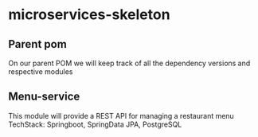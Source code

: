 # microservices-skeleton
## Parent pom
On our parent POM we will keep track of all the dependency versions and respective modules


## Menu-service
This module will provide a REST API for managing a restaurant menu
TechStack: Springboot, SpringData JPA, PostgreSQL